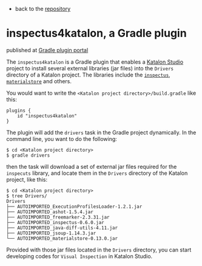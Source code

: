 -   back to the [repository](https://github.com/kazurayam/inspectus4katalon-gradle-plugin)

# inspectus4katalon, a Gradle plugin

published at [Gradle plugin portal](https://plugins.gradle.org/plugin/com.kazurayam.inspectus4katalon)

The `inspectus4katalon` is a Gradle plugin that enables a [Katalon Studio](https://katalon.com/katalon-studio) project to install several external libraries (jar files) into the `Drivers` directory of a Katalon project. The libraries include the [`inspectus`](https://github.com/kazurayam/inspectus), [`materialstore`](https://github.com/kazurayam/materialstore) and others.

You would want to write the `<Katalon project directory>/build.gradle` like this:

    plugins {
        id "inspectus4katalon"
    }

The plugin will add the `drivers` task in the Gradle project dynamically. In the command line, you want to do the following:

    $ cd <Katalon project directory>
    $ gradle drivers

then the task will download a set of external jar files required for the `inspecuts` library, and locate them in the `Drivers` directory of the Katalon project, like this:

    $ cd <Katalon project directory>
    $ tree Drivers/
    Drivers
    ├── AUTOIMPORTED_ExecutionProfilesLoader-1.2.1.jar
    ├── AUTOIMPORTED_ashot-1.5.4.jar
    ├── AUTOIMPORTED_freemarker-2.3.31.jar
    ├── AUTOIMPORTED_inspectus-0.6.0.jar
    ├── AUTOIMPORTED_java-diff-utils-4.11.jar
    ├── AUTOIMPORTED_jsoup-1.14.3.jar
    └── AUTOIMPORTED_materialstore-0.13.0.jar

Provided with those jar files located in the `Drivers` directory, you can start developing codes for `Visual Inspection` in Katalon Studio.
